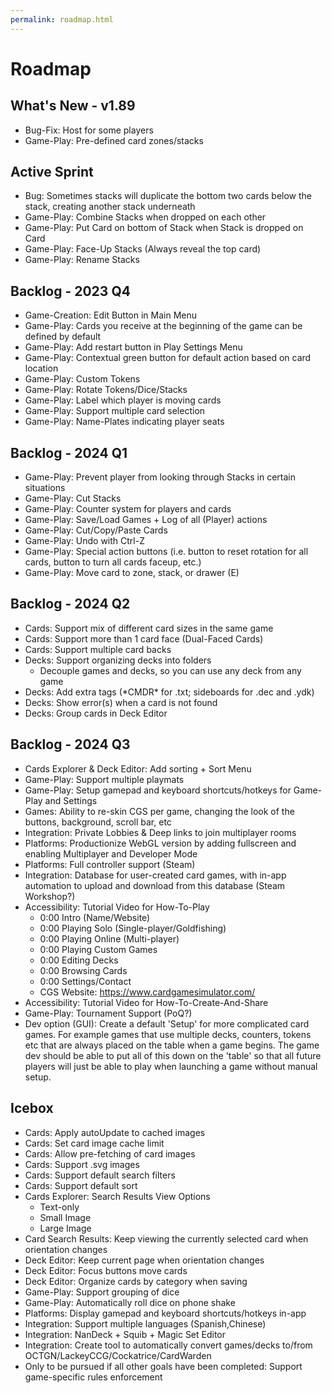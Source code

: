 ```yaml
---
permalink: roadmap.html
---
```


# Roadmap

## What's New - v1.89
- Bug-Fix: Host for some players
- Game-Play: Pre-defined card zones/stacks

## Active Sprint
- Bug: Sometimes stacks will duplicate the bottom two cards below the stack, creating another stack underneath
- Game-Play: Combine Stacks when dropped on each other
- Game-Play: Put Card on bottom of Stack when Stack is dropped on Card
- Game-Play: Face-Up Stacks (Always reveal the top card)
- Game-Play: Rename Stacks

## Backlog - 2023 Q4
- Game-Creation: Edit Button in Main Menu
- Game-Play: Cards you receive at the beginning of the game can be defined by default
- Game-Play: Add restart button in Play Settings Menu
- Game-Play: Contextual green button for default action based on card location
- Game-Play: Custom Tokens
- Game-Play: Rotate Tokens/Dice/Stacks
- Game-Play: Label which player is moving cards
- Game-Play: Support multiple card selection
- Game-Play: Name-Plates indicating player seats

## Backlog - 2024 Q1
- Game-Play: Prevent player from looking through Stacks in certain situations
- Game-Play: Cut Stacks
- Game-Play: Counter system for players and cards
- Game-Play: Save/Load Games + Log of all (Player) actions
- Game-Play: Cut/Copy/Paste Cards
- Game-Play: Undo with Ctrl-Z
- Game-Play: Special action buttons (i.e. button to reset rotation for all cards, button to turn all cards faceup, etc.)
- Game-Play: Move card to zone, stack, or drawer (E)

## Backlog - 2024 Q2
- Cards: Support mix of different card sizes in the same game
- Cards: Support more than 1 card face (Dual-Faced Cards)
- Cards: Support multiple card backs
- Decks: Support organizing decks into folders
  - Decouple games and decks, so you can use any deck from any game
- Decks: Add extra tags (\*CMDR\* for .txt; sideboards for .dec and .ydk) 
- Decks: Show error(s) when a card is not found
- Decks: Group cards in Deck Editor

## Backlog - 2024 Q3
- Cards Explorer & Deck Editor: Add sorting + Sort Menu
- Game-Play: Support multiple playmats
- Game-Play: Setup gamepad and keyboard shortcuts/hotkeys for Game-Play and Settings
- Games: Ability to re-skin CGS per game, changing the look of the buttons, background, scroll bar, etc
- Integration: Private Lobbies & Deep links to join multiplayer rooms
- Platforms: Productionize WebGL version by adding fullscreen and enabling Multiplayer and Developer Mode
- Platforms: Full controller support (Steam)
- Integration: Database for user-created card games, with in-app automation to upload and download from this database (Steam Workshop?)
- Accessibility: Tutorial Video for How-To-Play
  - 0:00 Intro (Name/Website)
  - 0:00 Playing Solo (Single-player/Goldfishing)
  - 0:00 Playing Online (Multi-player)
  - 0:00 Playing Custom Games
  - 0:00 Editing Decks
  - 0:00 Browsing Cards
  - 0:00 Settings/Contact
  - CGS Website: https://www.cardgamesimulator.com/
- Accessibility: Tutorial Video for How-To-Create-And-Share
- Game-Play: Tournament Support (PoQ?)
- Dev option (GUI): Create a default 'Setup' for more complicated card games. 
For example games that use multiple decks, counters, tokens etc that are always placed on the table when a game begins. 
The game dev should be able to put all of this down on the 'table' so that all future players will just be able to play when launching a game without manual setup.

## Icebox
- Cards: Apply autoUpdate to cached images
- Cards: Set card image cache limit
- Cards: Allow pre-fetching of card images
- Cards: Support .svg images
- Cards: Support default search filters
- Cards: Support default sort
- Cards Explorer: Search Results View Options
  - Text-only
  - Small Image
  - Large Image
- Card Search Results: Keep viewing the currently selected card when orientation changes
- Deck Editor: Keep current page when orientation changes
- Deck Editor: Focus buttons move cards
- Deck Editor: Organize cards by category when saving
- Game-Play: Support grouping of dice
- Game-Play: Automatically roll dice on phone shake
- Platforms: Display gamepad and keyboard shortcuts/hotkeys in-app
- Integration: Support multiple languages (Spanish,Chinese)
- Integration: NanDeck + Squib + Magic Set Editor
- Integration: Create tool to automatically convert games/decks to/from OCTGN/LackeyCCG/Cockatrice/CardWarden
- Only to be pursued if all other goals have been completed: Support game-specific rules enforcement
